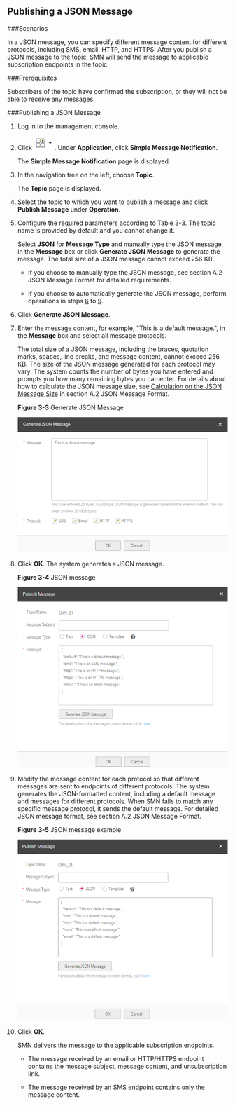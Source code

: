 ## Publishing a JSON Message

###Scenarios

In a JSON message, you can specify different message content for different protocols, including SMS, email, HTTP, and HTTPS. After you publish a JSON message to the topic, SMN will send the message to applicable subscription endpoints in the topic.

###Prerequisites

Subscribers of the topic have confirmed the subscription, or they will not be able to receive any messages.

###Publishing a JSON Message

1.  Log in to the management console.

2.  Click ![](./figure/001.png). Under **Application**, click **Simple Message Notification**.

	The **Simple Message Notification** page is displayed.

1.  In the navigation tree on the left, choose **Topic**.

	The **Topic** page is displayed.

1.  Select the topic to which you want to publish a message and click **Publish Message** under **Operation**.

2.  Configure the required parameters according to Table 3-3. The topic name is provided by default and you cannot change it.

	Select **JSON** for **Message Type** and manually type the JSON message in the **Message** box or click **Generate JSON Message** to generate the message. The total size of a JSON message cannot exceed 256 KB.

	- If you choose to manually type the JSON message, see section A.2 JSON Message Format for detailed requirements.

	- If you choose to automatically generate the JSON message, perform operations in steps [6](#jump01) to [9](#jump02).

1.  <span id="jump01" class="anchor"></span>Click **Generate JSON Message**.

2.  Enter the message content, for example, "This is a default message.", in the **Message** box and select all message protocols.

	The total size of a JSON message, including the braces, quotation marks, spaces, line breaks, and message content, cannot exceed 256 KB. The size of the JSON message generated for each protocol may vary. The system counts the number of bytes you have entered and prompts you how many remaining bytes you can enter. For details about how to calculate the JSON message size, see [Calculation on the JSON Message Size](#section11977745123756) in section A.2 JSON Message Format.

	**Figure 3-3** Generate JSON Message

    ![](./figure/Json01.png)

1.  Click **OK**. The system generates a JSON message.

	**Figure 3-4** JSON message

    ![](./figure/Json02.png)

1.  <span id="jump02" class="anchor"></span>Modify the message content for each protocol so that different messages are sent to endpoints of different protocols. The system generates the JSON-formatted content, including a default message and messages for different protocols. When SMN fails to match any specific message protocol, it sends the default message. For detailed JSON message format, see section A.2 JSON Message Format.

	**Figure 3-5** JSON message example

	![](./figure/Json03.png)

1.  Click **OK**.

	SMN delivers the message to the applicable subscription endpoints.

	- The message received by an email or HTTP/HTTPS endpoint contains the message subject, message content, and unsubscription link.

	- The message received by an SMS endpoint contains only the message content.
